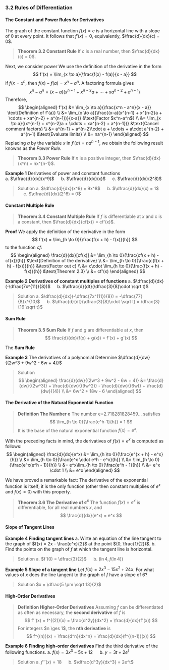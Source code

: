 ### 3.2 Rules of Differentiation

#### The Constant and Power Rules for Derivatives

The graph of the constant function $f(x) = c$ is a horizontal line with a slope of $0$ at every point. It follows that $f'(x) = 0$, equivalently, $\frac{d}{dx}(c) = 0$.

>**Theorem 3.2 Constant Rule**
If $c$ is a real number, then $\frac{d}{dx}(c) = 0$.

Next, we consider power
We use the definition of the derivative in the form
$$
f'(x) = \lim_{x \to a}{\frac{f(x) - f(a)}{x - a}}
$$
if $f(x = x^n$, then $f(x)-f(a) = x^n - a^n$. A factoring formula gives
$$
x^n - a^n = (x-a)(x^{n-1} + x^{n-2}a + \cdots + xa^{n-2} + a^{n-1})
$$
Therefore,
$$
\begin{aligned}
f'(x) &= \lim_{x \to a}{\frac{x^n - a^n}{x - a}} \text{Definition of f'(a)} \\
&= \lim_{x \to a}{\frac{(x-a)(x^{n-1} + x^{n-2}a + \cdots + xa^{n-2} + a^{n-1})}{x-a}} &\text{Factor $x^n-a^n$} \\
&= \lim_{x \to a}{(x^{n-1} + x^{n-2}a + \cdots + xa^{n-2} + a^{n-1})} &\text{Cancel comment factors} \\
&= a^{n-1} + a^{n-2}\cdot a + \cdots + a\cdot a^{n-2} + a^{n-1} &\text{Evaluate limits} \\
&= na^{n-1}
\end{aligned}
$$
Replacing $a$ by the variable $x$ in $f'(a) = na^{n-1}$, we obtain the following result knowns as the *Power Rule*.

>**Theorem 3.3 Power Rule**
If $n$ is a positive integer, then $\frac{d}{dx}(x^n) = nx^{n-1}$.

**Example 1** Derivatives of power and constant functions<br>
a. $\dfrac{d}{dx}(x^9)$ &emsp; b. $\dfrac{d}{dx}(x)$ &emsp; c. $\dfrac{d}{dx}(2^8)$

>Solution
a. $\dfrac{d}{dx}(x^9) = 9x^8$ &emsp; b. $\dfrac{d}{dx}(x) = 1$ &emsp; c. $\dfrac{d}{dx}(2^8) = 0$

#### Constant Multiple Rule
> **Theorem 3.4 Constant Multiple Rule**
If $f$ is differentiable at $x$ and c is a constant, then $\frac{d}{dx}{cf(x)} = cf'(x)$.

**Proof**
We apply the definition of the derivative in the form
$$
f'(x) = \lim_{h \to 0}{\frac{f(x + h) - f(x)}{h}}
$$
to the function $cf$:
$$
\begin{aligned}
\frac{d}{dx}[cf(x)] &= \lim_{h \to 0}{\frac{cf(x + h) - cf(x)}{h}} &\text{Definition of the derivative} \\
&= \lim_{h \to 0}{\frac{c(f(x + h) - f(x))}{h}} &\text{Factor out c} \\
&= c\cdot \lim_{h \to 0}{\frac{f(x + h) - f(x)}{h}} &\text{Theorem 2.3} \\
&= cf'(x)
\end{aligned}
$$

**Example 2 Derivatives of constant multiples of functions**
a. $\dfrac{d}{dx}(-\dfrac{7x^{11}}{8})$ &emsp; b. $\dfrac{d}{dt}(\dfrac{3}{8}\cdot \sqrt t)$
>Solution
a. $\dfrac{d}{dx}(-\dfrac{7x^{11}}{8}) = -\dfrac{77}{8}x^{10}$ &emsp; b. $\dfrac{d}{dt}(\dfrac{3}{8}\cdot \sqrt t) = \dfrac{3}{16 \sqrt t}$

#### Sum Rule
>**Theorem 3.5 Sum Rule**
If $f$ and $g$ are differentiable at $x$, then
$$
\frac{d}{dx}(f(x) + g(x)) = f'(x) + g'(x)
$$

The **Sum Rule**

**Example 3** The derivatives of a polynomial
Determine $\dfrac{d}{dw}{(2w^3 + 9w^2 - 6w + 4)}$
>Solution
$$
\begin{aligned}
\frac{d}{dw}{(2w^3 + 9w^2 - 6w + 4)}
&= \frac{d}{dw}{(2w^3)} + \frac{d}{dw}{(9w^2)} - \frac{d}{dw}{(6w)} + \frac{d}{dw}{(4)} \\
&= 6w^2 + 18w - 6
\end{aligned}
$$

#### The Derivative of the Natural Exponential Function

>**Definition The Number e**
The number e=2.718281828459... satisfies
$$
\lim_{h \to 0}{\frac{e^h-1}{h}} = 1
$$
It is the base of the natural exponential function $f(x) = e^x$.

With the preceding facts in mind, the derivatives of $f(x) = e^x$ is computed as follows:
$$
\begin{aligned}
\frac{d}{dx}(e^x) &= \lim_{h \to 0}{\frac{e^{x + h} - e^x}{h}} \\
&= \lim_{h \to 0}{\frac{e^x \cdot e^h - e^x}{h}} \\
&= \lim_{h \to 0}{\frac{e^x(e^h - 1)}{h}} \\
&= e^x\lim_{h \to 0}{\frac{e^h - 1}{h}} \\
&= e^x \cdot 1 \\
&= e^x
\end{aligned}
$$

We have proved a remarkable fact: The derivative of the exponential function is itself; it is the only function (other then constant multiplies of $e^x$ and $f(x) = 0$) with this property.

>**Theorem 3.6 The Derivative of $e^x$**
The function $f(x) = e^x$ is differentiable, for all real numbers $x$, and
$$
\frac{d}{dx}(e^x) = e^x
$$

#### Slope of Tangent Lines

**Example 4 Finding tangent lines**
a. Wirte an equation of the line tangent to the graph of $f(x) = 2x - \frac{e^x}{2}$ at the point $(0, \frac{1}{2})$.
b. Find the points on the graph of $f$ at which the tangent line is horizontal.
>Solution
a. $f'(0) = \dfrac{3}{2}$ &emsp; b. $(\ln 4, f(\ln 4))$

**Example 5 Slope of a tangent line**
Let $f(x) = 2x^3 -15x^2 + 24x$. For what values of $x$ does the line tangent to the graph of $f$ have a slope of $6$?
>Solution
$x = \dfrac{5 \pm \sqrt 13}{2}$

#### High-Order Derivatives

>**Definition Higher-Order Derivatives**
Assuming $f$ can be differentiated as often as necessary, the **second derivative** of $f$ is
$$
f''(x) = f^{(2)}(x) = \frac{d^2y}{dx^2} = \frac{d}{dx}(f'(x))
$$
For integers $n \ges 1$, the **nth derivative** is
$$
f^{(n)}(x) = \frac{d^n}{dx^n} = \frac{d}{dx}(f^{(n-1)}(x))
$$

**Example 6 Finding high-order derivatives**
Find the third derivative of the following functions.
a. $f(x) = 3x^3 - 5x + 12$ &emsp; b. $y = 3t + 2e^t$
>Solution
a. $f'''(x) = 18$ &emsp; b. $\dfrac{d^3y}{dx^3} = 2e^t$
